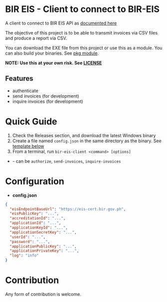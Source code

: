 # BIR EIS - Client to connect to BIR-EIS

A client to connect to BIR EIS API as [documented here](https://eis-cert.bir.gov.ph/#/downloads/17)

The objective of this project is to be able to transmit invoices via CSV files and produce a report via CSV.

You can download the EXE file from this project or use this as a module. You can also build your binaries. See [pkg module](https://www.npmjs.com/package/pkg).

**NOTE: Use this at your own risk. See [LICENSE](LICENSE)**

## Features
  * authenticate
  * send invoices (for development)
  * inquire invoices (for development)

# Quick Guide
1. Check the Releases section, and download the latest Windows binary
2. Create a file named `config.json` in the same directory as the binary. See [template below](#configjson)
3. From a terminal, run `bir-eis-client <command> [options]`
  * **<command>** - can be `authorize`, `send-invoices`, `inquire-invoices`

<a name="configjson"></a>
# Configuration
  - **config.json**
```json
{
  "eisEndpointBaseUrl": "https://eis-cert.bir.gov.ph",
  "eisPublicKey": "...",
  "accreditationId": "...",
  "applicationId": "...",
  "applicationKeyId": "...",
  "applicationSecretKey": "...",
  "userId": "...",
  "password": "...",
  "applicationPublicKey": "...",
  "applicationPrivateKey": "...",
  "log": "info"
}
```

# Contribution

Any form of contribution is welcome.
